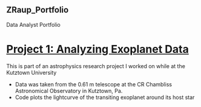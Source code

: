 ## ZRaup_Portfolio
Data Analyst Portfolio

# [Project 1: Analyzing Exoplanet Data](TOI4153.ipynb)

This is part of an astrophysics research project I worked on while at the Kutztown University
  - Data was taken from the 0.61 m telescope at the CR Chambliss Astronomical Observatory in Kutztown, Pa.
  - Code plots the lightcurve of the transiting exoplanet around its host star
